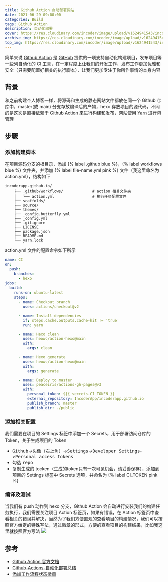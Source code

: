 ```yaml
---
title: Github Action 自动部署网站
date: 2021-06-29 09:00:00
categories: Build
tags: Github Action
description: 自动化部署
cover: https://res.cloudinary.com/incoder/image/upload/v1624941543/incoderapp/github-action.png
archive_img: https://res.cloudinary.com/incoder/image/upload/v1624941543/incoderapp/github-action.png
top_img: https://res.cloudinary.com/incoder/image/upload/v1624941543/incoderapp/github-action.png
---
```


简单来说 [Github Action](https://github.com/features/actions) 是 [GitHub](https://github.com) 提供的一项支持自动化构建项目，发布项目等一些列自动化的 CI 工具，在一定程度上让我们的开发工作，发布工作更加优雅和安全（只需要配置好相关的执行脚本），让我们更加专注于你所作事情的本身内容

## 背景

和之前构建个人博客一样，将源码和生成的静态网站文件都放在同一个 Github 仓库中，master(或 main) 分支存放编译后的产物，hexo 存放项目的源代码，不同的是这次是直接依赖于 [Github Action](https://github.com/features/actions) 来进行构建和发布，网站使用 [Yarn](https://www.yarnpkg.cn) 进行包管理

## 步骤


### 添加构建脚本

在项目源码分支的根目录，添加 {% label .github blue %}，{% label workflows blue %} 文件夹，并添加 {% label file-name.yml pink %} 文件（我这里命名为 action.yml），结构如下

```text
incoderapp.github.io/
    ├── .github/workflows/             # action 相关文件夹
    │   └── action.yml                 # 执行任务配置文件
    ├── scaffolds/
    ├── source/
    ├── themes/
    ├── _config.butterfly.yml
    ├── _config.yml
    ├── .gitignore
    ├── LICENSE
    ├── package.json
    ├── README.md
    └── yarn.lock
```

action.yml 文件的配置命令如下所示

```yml
name: CI
on:
  push:
    branches:
      - hexo
jobs:
  build:
    runs-on: ubuntu-latest
    steps:
      - name: Checkout branch
        uses: actions/checkout@v2

      - name: Install dependencies
        if: steps.cache.outputs.cache-hit != 'true'
        run: yarn

      - name: Hexo clean
        uses: heowc/action-hexo@main
        with:
          args: clean

      - name: Hexo generate
        uses: heowc/action-hexo@main
        with:
          args: generate

      - name: Deploy to master
        uses: peaceiris/actions-gh-pages@v3
        with:
          personal_token: ${{ secrets.CI_TOKEN }}
          external_repository: IncoderApp/incoderapp.github.io
          publish_branch: master
          publish_dir: ./public
```

### 添加相关配置

我们需要在项目的 Settings 标签中添加一个 Secrets，用于部署访问仓库的 Token，关于生成项目的 Token

- <kbd>Github</kbd>-><kbd>头像（右上角）</kbd>-><kbd>Settings</kbd>-><kbd>Developer Settings</kbd>-><kbd>Personal access tokens</kbd>
- 勾选 <kbd>repo</kbd>
- 复制生成的 tocken（生成的token只有一次可见机会，请妥善保存），添加到项目的 Settings 标签中 Secrets 选项，并命名为 {% label CI_TOKEN pink %}

### 编译及测试

当我们有 push 动作到 hexo 分支，Github Action 会自动进行安装我们的构建任务执行，我们需要关注项目 Action 标签页，如果有错误，在 Action 标签页中查看相关的错误并解决，当然为了我们方便直观的查看项目的构建情况，我们可以按照官方给定的特殊写法，通过徽章的形式，方便的查看项目的构建结果，比如我这里就按照官方写法 <img src="https://github.com/IncoderApp/incoderapp.github.io/actions/workflows/action.yml/badge.svg?branch=hexo"></img>

## 参考

- [Github Action 官方文档](https://docs.github.com/cn/actions)
- [Github-Actions-自动化部署总结](https://lovobin.github.io/2021/03/11/55808)
- [添加工作流程状态徽章](https://docs.github.com/cn/actions/managing-workflow-runs/adding-a-workflow-status-badge)